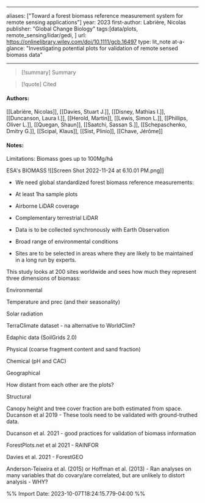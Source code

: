   
---
aliases: ["Toward a forest biomass reference measurement system for remote sensing applications"] 
year: 2023 
first-author: Labrière, Nicolas
publisher: "Global Change Biology" 
tags:[data/plots, remote_sensing/lidar/gedi, ]
url: https://onlinelibrary.wiley.com/doi/10.1111/gcb.16497 
type: lit_note
at-a-glance: "Investigating potential plots for validation of remote sensed biomass data"

--- 

>[!summary] Summary

>[!quote] Cited

 
#### Authors:
[[Labrière, Nicolas]], [[Davies, Stuart J.]], [[Disney, Mathias I.]], [[Duncanson, Laura I.]], [[Herold, Martin]], [[Lewis, Simon L.]], [[Phillips, Oliver L.]], [[Quegan, Shaun]], [[Saatchi, Sassan S.]], [[Schepaschenko, Dmitry G.]], [[Scipal, Klaus]], [[Sist, Plinio]], [[Chave, Jérôme]]
#### Notes:

Limitations: Biomass goes up to 100Mg/há

ESA's BIOMASS
![[Screen Shot 2022-11-24 at 6.10.01 PM.png]]
- We need global standardized forest biomass reference measurements:

- At least 1ha sample plots
- Airborne LiDAR coverage
- Complementary terrestrial LiDAR

- Data is to be collected synchronously with Earth Observation
- Broad range of environmental conditions
- Sites are to be selected in areas where they are likely to be maintained in a long run by experts.

This study looks at 200 sites worldwide and sees how much they represent three dimensions of biomass:

Environmental

Temperature and prec (and their seasonality)

Solar radiation

TerraClimate dataset - na alternative to WorldClim?

Edaphic data (SoilGrids 2.0)

Physical (coarse fragment content and sand fraction)

Chemical (pH and CAC)

Geographical

How distant from each other are the plots?

Structural

Canopy height and tree cover fraction are both estimated from space.
Ducanson et al 2019 - These tools need to be validated with ground-truthed data.

Ducanson et al. 2021 - good practices for validation of biomass information

ForestPlots.net et al 2021 - RAINFOR

Davies et al. 2021 - ForestGEO

Anderson-Teixeira et al. (2015) or Hoffman et al. (2013) - Ran analyses on many variables that do covary/are correlated, but are unlikely to distort analysis - WHY?



%% Import Date: 2023-10-07T18:24:15.779-04:00 %%
